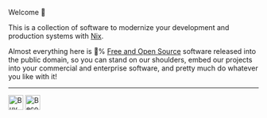 Welcome :wave:

This is a collection of software
to modernize your development
and production systems
with [Nix](https://nixos.org/).

Almost everything here is :100:%
[Free and Open Source](https://en.wikipedia.org/wiki/FOSS) software
released into the public domain,
so you can stand on our shoulders,
embed our projects into your commercial and enterprise software,
and pretty much do whatever you like with it!

---

<a href='https://ko-fi.com/kamadorueda'>
<img border='0' height='30' style='border:0px;height:30px;'
  src='https://cdn.ko-fi.com/cdn/kofi4.png?v=3'
  alt='Buy Me a Coffee at ko-fi.com' /></a>
<a href="https://www.patreon.com/kamadorueda">
<img border='0' height='30' style='border:0px;height:30px;'
  src='https://miro.medium.com/max/1302/1*9zVwK_aiFA14Y2MN571QQw.png'
  alt='Become a Patron' /></a>

